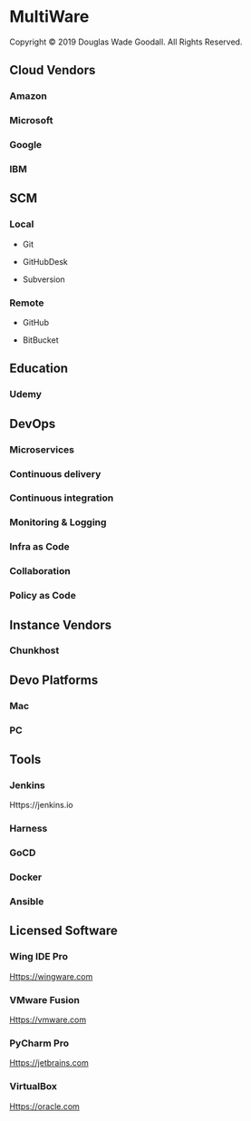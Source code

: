 # MultiWare

Copyright ©️ 2019 Douglas Wade Goodall. All Rights Reserved.


## Cloud Vendors

### Amazon

### Microsoft

### Google

### IBM

## SCM

### Local

- Git

- GitHubDesk

- Subversion

### Remote

- GitHub

- BitBucket

## Education

### Udemy

### 

## DevOps

### Microservices 

### Continuous delivery

### Continuous integration

### Monitoring & Logging

### Infra as Code

### Collaboration

### Policy as Code

## Instance Vendors

### Chunkhost

## Devo Platforms

### Mac

### PC

## Tools

### Jenkins

Https://jenkins.io

### Harness

### GoCD

### Docker

### Ansible

## Licensed Software

### Wing IDE Pro

[Https://wingware.com](Https://wingware.com)


### VMware Fusion

[Https://vmware.com](Https://vmware.com)


### PyCharm Pro

[Https://jetbrains.com](Https://jetbrains.com)


### VirtualBox

[Https://oracle.com](Https://oracle.com)


